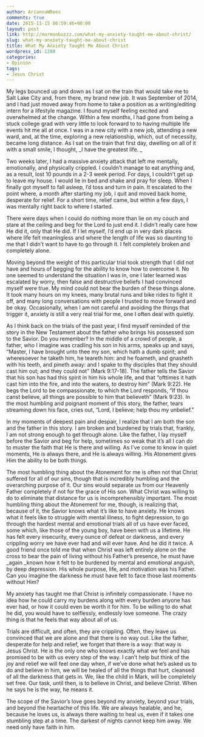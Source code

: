 ```yaml
---
author: AriannaWRees
comments: true
date: 2015-11-15 06:59:46+00:00
layout: post
link: http://mormonbuzzz.com/what-my-anxiety-taught-me-about-christ/
slug: what-my-anxiety-taught-me-about-christ
title: What My Anxiety Taught Me About Christ
wordpress_id: 1280
categories:
- Opinion
tags:
- Jesus Christ
---
```


My legs bounced up and down as I sat on the train that would take me to Salt Lake City and, from there, my brand new job. It was September of 2014, and I had just moved away from home to take a position as a writing/editing intern for a lifestyle magazine. I found myself feeling excited and overwhelmed at the change. Within a few months, I had gone from being a stuck college grad with very little to look forward to to having multiple life events hit me all at once. I was in a new city with a new job, attending a new ward, and, at the time, exploring a new relationship, which, out of necessity, became long distance. As I sat on the train that first day, dwelling on all of it with a small smile, I thought, _I have the greatest life. _

Two weeks later, I had a massive anxiety attack that left me mentally, emotionally, and physically crippled. I couldn’t manage to eat anything and, as a result, lost 10 pounds in a 2-3 week period. For days, I couldn’t get up to leave my house. I would lie in bed and shake and pray for sleep. When I finally got myself to fall asleep, I’d toss and turn in pain. It escalated to the point where, a month after starting my job, I quit and moved back home, desperate for relief. For a short time, relief came, but within a few days, I was mentally right back to where I started. 


There were days when I could do nothing more than lie on my couch and stare at the ceiling and beg for the Lord to just end it. I didn’t really care how He did it, only that He did. If I let myself, I’d end up in very dark places where life felt meaningless and where the length of life was so daunting to me that I didn’t want to have to go through it. I felt completely broken and completely alone.  

Moving beyond the weight of this particular trial took strength that I did not have and hours of begging for the ability to know how to overcome it. No one seemed to understand the situation I was in, one I later learned was escalated by worry, then false and destructive beliefs I had convinced myself were true. My mind could not bear the burden of these things alone. It took many hours on my knees, many brutal runs and bike rides to fight it off, and many long conversations with people I trusted to move forward and be okay. Occasionally, when I am not careful and avoiding the things that trigger it, anxiety is still a very real trial for me, one I often deal with quietly.

As I think back on the trials of the past year, I find myself reminded of the story in the New Testament about the father who brings his possessed son to the Savior. Do you remember? In the middle of a crowd of people, a father, who I imagine was cradling his son in his arms, speaks up and says, “Master, I have brought unto thee my son, which hath a dumb spirit; and wheresoever he taketh him, he teareth him: and he foameth, and gnasheth with his teeth, and pineth away: and I spake to thy disciples that they should cast him out; and they could not” (Mark 9:17-18). The father tells the Savior that his son has had this spirit in him his whole life, and that “ofttimes it hath cast him into the fire, and into the waters, to destroy him” (Mark 9:22). He begs the Lord to be compassionate, to which the Lord responds, “If thou canst believe, all things are possible to him that believeth” (Mark 9:23). In the most humbling and poignant moment of this story, the father, tears streaming down his face, cries out, “Lord, I believe; help thou my unbelief.” 

In my moments of deepest pain and despair, I realize that I am both the son and the father in this story. I am broken and burdened by trials that, frankly, I am not strong enough to get through alone. Like the father, I lay myself before the Savior and beg for help, sometimes so weak that it’s all I can do to muster the faith that He is there and willing. As I’ve come to know in quiet moments, He is always there, and He is always willing. His Atonement gives Him the ability to be both things. 


The most humbling thing about the Atonement for me is often not that Christ suffered for all of our sins, though that is incredibly humbling and the overarching purpose of it. Our sins would separate us from our Heavenly Father completely if not for the grace of His son. What Christ was willing to do to eliminate that distance for us is incomprehensibly important. The most humbling thing about the Atonement for me, though, is realizing that, because of it, the Savior knows what it’s like to have anxiety. He knows what it feels like to struggle with mental illness, to fight depression, to go through the hardest mental and emotional trials all of us have ever faced, some which, like those of the young boy, have been with us a lifetime. He has felt every insecurity, every ounce of defeat or darkness, and every crippling worry we have ever had and will ever have. And he did it twice. A good friend once told me that when Christ was left entirely alone on the cross to bear the pain of living without his Father’s presence, he must have _again _known how it felt to be burdened by mental and emotional anguish, by deep depression. His whole purpose, life, and motivation was his Father. Can you imagine the darkness he must have felt to face those last moments without Him? 


My anxiety has taught me that Christ is infinitely compassionate. I have no idea how he could carry my burdens along with every burden anyone has ever had, or how it could even be worth it for him. To be willing to do what he did, you would have to selflessly, endlessly love someone. The crazy thing is that he feels that way about all of us. 


Trials are difficult, and often, they are crippling. Often, they leave us convinced that we are alone and that there is no way out. Like the father, desperate for help and relief, we forget that there is a way: that way is Jesus Christ. He is the only one who knows exactly what we feel and has promised to be with us every step of the way. I can’t help but think of the joy and relief we will feel one day when, if we’ve done what he’s asked us to do and believe in him, we will be healed of all the things that hurt, cleansed of all the darkness that gets in. We, like the child in Mark, will be completely set free. Our task, until then, is to believe in Christ, and believe Christ. When he says he is the way, he means it. 


The scope of the Savior’s love goes beyond my anxiety, beyond your trials, and beyond the heartache of this life. We are always healable, and he, because he loves us, is always there waiting to heal us, even if it takes one stumbling step at a time. The darkest of nights cannot keep him away. We need only have faith in him. 


